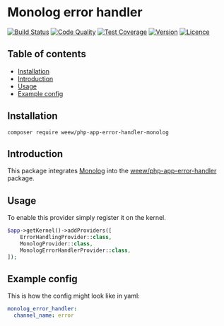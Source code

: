 # Monolog error handler

[![Build Status](https://img.shields.io/travis/weew/php-app-error-handler-monolog.svg)](https://travis-ci.org/weew/php-app-error-handler-monolog)
[![Code Quality](https://img.shields.io/scrutinizer/g/weew/php-app-error-handler-monolog.svg)](https://scrutinizer-ci.com/g/weew/php-app-error-handler-monolog)
[![Test Coverage](https://img.shields.io/coveralls/weew/php-app-error-handler-monolog.svg)](https://coveralls.io/github/weew/php-app-error-handler-monolog)
[![Version](https://img.shields.io/packagist/v/weew/php-app-error-handler-monolog.svg)](https://packagist.org/packages/weew/php-app-error-handler-monolog)
[![Licence](https://img.shields.io/packagist/l/weew/php-app-error-handler-monolog.svg)](https://packagist.org/packages/weew/php-app-error-handler-monolog)

## Table of contents

- [Installation](#installation)
- [Introduction](#introduction)
- [Usage](#usage)
- [Example config](#example-config)

## Installation

`composer require weew/php-app-error-handler-monolog`

## Introduction

This package integrates [Monolog](https://github.com/Seldaek/monolog) into the [weew/php-app-error-handler](https://github.com/weew/php-app-error-handler) package.

## Usage

To enable this provider simply register it on the kernel.

```php
$app->getKernel()->addProviders([
    ErrorHandlingProvider::class,
    MonologProvider::class,
    MonologErrorHandlerProvider::class,
]);
```

## Example config

This is how the config might look like in yaml:

```yaml
monolog_error_handler:
  channel_name: error
```
